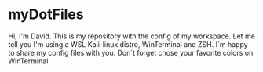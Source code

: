 # myDotFiles
Hi, I'm David.
This is my repository with the config of my workspace.
Let me tell you I'm using a WSL Kali-linux distro, WinTerminal and ZSH.
I´m happy to share my config files with you.
Don´t forget chose your favorite colors on WinTerminal.
